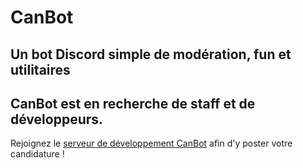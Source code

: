 # CanBot
## Un bot Discord simple de modération, fun et utilitaires

## CanBot est en recherche de staff et de développeurs.
Rejoignez le [serveur de développement CanBot](https://invite.gg/canbotsupport) afin d'y poster votre candidature !
